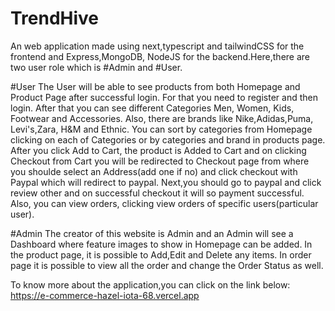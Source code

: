 # TrendHive

An web application made using next,typescript and tailwindCSS for the frontend and Express,MongoDB, NodeJS for the backend.Here,there are two user role which is #Admin and #User. 

#User
The User will be able to see products from both Homepage and Product Page after successful login.
For that you need to register and then login. After that you can see different Categories Men, Women, Kids, Footwear and Accessories. Also, there are brands like Nike,Adidas,Puma, Levi's,Zara, H&M and Ethnic. 
You can sort by categories from Homepage clicking on each of Categories or by categories and brand in products page. 
After you click Add to Cart, the product is Added to Cart and on clicking Checkout from Cart you will be redirected to Checkout page from where you shoulde select an Address(add one if no) and click checkout with Paypal which will redirect to paypal.
Next,you should go to paypal and click review other and on successful checkout it will so payment successful.
Also, you can view orders, clicking view orders of specific users(particular user).

#Admin
The creator of this website is Admin and an Admin will see a Dashboard where feature images to show in Homepage can be added.
In the product page, it is possible to Add,Edit and Delete any items.
In order page it is possible to view all the order and change the Order Status as well.

To know more about the application,you can click on the link below:
https://e-commerce-hazel-iota-68.vercel.app
